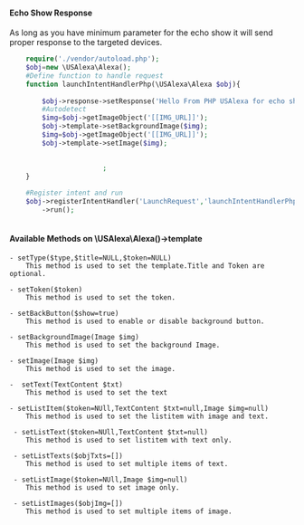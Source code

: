 #### Echo Show Response
As long as you have minimum parameter for the echo show it will send proper response to the targeted devices.



```php
    require('./vendor/autoload.php');
    $obj=new \USAlexa\Alexa();
    #Define function to handle request
    function launchIntentHandlerPhp(\USAlexa\Alexa $obj){
        
        $obj->response->setResponse('Hello From PHP USAlexa for echo show.')
        #Autodetect       
        $img=$obj->getImageObject('[[IMG_URL]]');
        $obj->template->setBackgroundImage($img);
        $img=$obj->getImageObject('[[IMG_URL]]');
        $obj->template->setImage($img);

                               
                       ;
    }
    
    #Register intent and run    
    $obj->registerIntentHandler('LaunchRequest','launchIntentHandlerPhp')
        ->run();
    
```


#### Available Methods on \USAlexa\Alexa()->template

    - setType($type,$title=NULL,$token=NULL) 
        This method is used to set the template.Title and Token are optional.
    
    - setToken($token)
        This method is used to set the token.
    
    - setBackButton($show=true)
        This method is used to enable or disable background button.

    - setBackgroundImage(Image $img)
        This method is used to set the background Image.
        
    - setImage(Image $img)
        This method is used to set the image.
        
    -  setText(TextContent $txt)
        This method is used to set the text     
        
    - setListItem($token=NUll,TextContent $txt=null,Image $img=null)
        This method is used to set the listitem with image and text.
        
     - setListText($token=NUll,TextContent $txt=null)
        This method is used to set listitem with text only.
        
     - setListTexts($objTxts=[])
        This method is used to set multiple items of text.
        
     - setListImage($token=NUll,Image $img=null)
        This method is used to set image only.
        
     - setListImages($objImg=[])  
        This method is used to set multiple items of image.                           